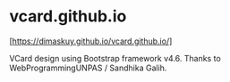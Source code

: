 # vcard.github.io

[https://dimaskuy.github.io/vcard.github.io/]

VCard design using Bootstrap framework v4.6.
Thanks to WebProgrammingUNPAS / Sandhika Galih.

